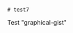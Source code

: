                                                                                                                           # test7
Test "graphical-gist"